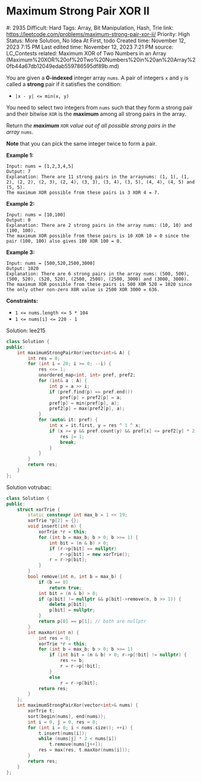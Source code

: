 # Maximum Strong Pair XOR II

#: 2935
Difficult: Hard
Tags: Array, Bit Manipulation, Hash, Trie
link: https://leetcode.com/problems/maximum-strong-pair-xor-ii/
Priority: High
Status: More Solution, No Idea At First, todo
Created time: November 12, 2023 7:15 PM
Last edited time: November 12, 2023 7:21 PM
source: LC_Contests
related: Maximum XOR of Two Numbers in an Array (Maximum%20XOR%20of%20Two%20Numbers%20in%20an%20Array%20fb44a67db12049edab559786595df89b.md)

You are given a **0-indexed** integer array `nums`. A pair of integers `x` and `y` is called a **strong** pair if it satisfies the condition:

- `|x - y| <= min(x, y)`

You need to select two integers from `nums` such that they form a strong pair and their bitwise `XOR` is the **maximum** among all strong pairs in the array.

Return *the **maximum*** `XOR` *value out of all possible strong pairs in the array* `nums`.

**Note** that you can pick the same integer twice to form a pair.

**Example 1:**

```
Input: nums = [1,2,3,4,5]
Output: 7
Explanation: There are 11 strong pairs in the arraynums: (1, 1), (1, 2), (2, 2), (2, 3), (2, 4), (3, 3), (3, 4), (3, 5), (4, 4), (4, 5) and (5, 5).
The maximum XOR possible from these pairs is 3 XOR 4 = 7.

```

**Example 2:**

```
Input: nums = [10,100]
Output: 0
Explanation: There are 2 strong pairs in the array nums: (10, 10) and (100, 100).
The maximum XOR possible from these pairs is 10 XOR 10 = 0 since the pair (100, 100) also gives 100 XOR 100 = 0.

```

**Example 3:**

```
Input: nums = [500,520,2500,3000]
Output: 1020
Explanation: There are 6 strong pairs in the array nums: (500, 500), (500, 520), (520, 520), (2500, 2500), (2500, 3000) and (3000, 3000).
The maximum XOR possible from these pairs is 500 XOR 520 = 1020 since the only other non-zero XOR value is 2500 XOR 3000 = 636.

```

**Constraints:**

- `1 <= nums.length <= 5 * 104`
- `1 <= nums[i] <= 220 - 1`

Solution: lee215

```cpp
class Solution {
public:
    int maximumStrongPairXor(vector<int>& A) {
        int res = 0;
        for (int i = 20; i >= 0; --i) {
            res <<= 1;
            unordered_map<int, int> pref, pref2;
            for (int& a : A) {
                int p = a >> i;
                if (pref.find(p) == pref.end())
                    pref[p] = pref2[p] = a;
                pref[p] = min(pref[p], a);
                pref2[p] = max(pref2[p], a);
            }
            for (auto& it: pref) {
                int x = it.first, y = res ^ 1 ^ x;
                if (x >= y && pref.count(y) && pref[x] <= pref2[y] * 2) {
                    res |= 1;
                    break;
                }
            }
        }
        return res;
    }
};
```

Solution votrubac:

```cpp
class Solution {
public:
    struct xorTrie {
        static constexpr int max_b = 1 << 19;
        xorTrie *p[2] = {};
        void insert(int n) {
            xorTrie *r = this;
            for (int b = max_b; b > 0; b >>= 1) {
                int bit = (n & b) > 0;
                if (r->p[bit] == nullptr)
                    r->p[bit] = new xorTrie();
                r = r->p[bit];
            }
        }
        bool remove(int n, int b = max_b) {
            if (b == 0)
                return true;
            int bit = (n & b) > 0;
            if (p[bit] != nullptr && p[bit]->remove(n, b >> 1)) {
                delete p[bit];
                p[bit] = nullptr;
            }
            return p[0] == p[1]; // both are nullptr
        }    
        int maxXor(int n) {
            int res = 0;
            xorTrie *r = this;
            for (int b = max_b; b > 0; b >>= 1)
                if (int bit = (n & b) > 0; r->p[!bit] != nullptr) {
                    res += b;
                    r = r->p[!bit];
                }
                else
                    r = r->p[bit];
            return res;
        }  
    };
    int maximumStrongPairXor(vector<int>& nums) {
        xorTrie t;
        sort(begin(nums), end(nums));
        int i = 0, j = 0, res = 0; 
        for (int i = 0; i < nums.size(); ++i) {
            t.insert(nums[i]);
            while (nums[j] * 2 < nums[i])
                t.remove(nums[j++]);
            res = max(res, t.maxXor(nums[i]));
        }
        return res;
    }
};
```